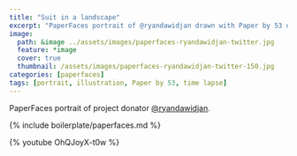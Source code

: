 ```yaml
---
title: "Suit in a landscape"
excerpt: "PaperFaces portrait of @ryandawidjan drawn with Paper by 53 on an iPad."
image: 
  path: &image ../assets/images/paperfaces-ryandawidjan-twitter.jpg 
  feature: *image
  cover: true
  thumbnail: /assets/images/paperfaces-ryandawidjan-twitter-150.jpg
categories: [paperfaces]
tags: [portrait, illustration, Paper by 53, time lapse]
---
```


PaperFaces portrait of project donator [@ryandawidjan](https://twitter.com/ryandawidjan).

{% include boilerplate/paperfaces.md %}

{% youtube OhQJoyX-t0w %}
